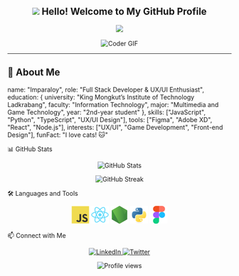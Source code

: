 <h2 align="center">
  <img src="https://media.giphy.com/media/hvRJCLFzcasrR4ia7z/giphy.gif" width="28">
  Hello! Welcome to My GitHub Profile
</h2>

<p align="center">
  <img src="https://readme-typing-svg.herokuapp.com/?lines=Full-stack%20Developer;Passionate%20about%20UX/UI&font=Fira%20Code&center=true&width=440&height=45&color=f75c7e&vCenter=true&size=22">
</p>

<p align="center">
  <img src="https://media.giphy.com/media/SWoSkN6DxTszqIKEqv/giphy.gif" alt="Coder GIF" width="500">
</p>

---

## 🚀 About Me  

name: "Imparaloy",
  role: "Full Stack Developer & UX/UI Enthusiast",
  education: {
    university: "King Mongkut’s Institute of Technology Ladkrabang",
    faculty: "Information Technology",
    major: "Multimedia and Game Technology",
    year: "2nd-year student"
  },
  skills: ["JavaScript", "Python", "TypeScript", "UX/UI Design"],
  tools: ["Figma", "Adobe XD", "React", "Node.js"],
  interests: ["UX/UI", "Game Development", "Front-end Design"],
  funFact: "I love cats! 🐱"
  
📊 GitHub Stats
<p align="center"> <img src="https://github-readme-stats.vercel.app/api?username=Imparaloy&show_icons=true&theme=tokyonight" alt="GitHub Stats"> </p> <p align="center"> <img src="https://github-readme-streak-stats.herokuapp.com/?user=Imparaloy&theme=tokyonight" alt="GitHub Streak"> </p>
🛠️ Languages and Tools
<p align="center"> <img src="https://raw.githubusercontent.com/devicons/devicon/master/icons/javascript/javascript-original.svg" alt="JavaScript" width="40" height="40"/> <img src="https://raw.githubusercontent.com/devicons/devicon/master/icons/react/react-original.svg" alt="React" width="40" height="40"/> <img src="https://raw.githubusercontent.com/devicons/devicon/master/icons/nodejs/nodejs-original.svg" alt="Node.js" width="40" height="40"/> <img src="https://raw.githubusercontent.com/devicons/devicon/master/icons/python/python-original.svg" alt="Python" width="40" height="40"/> <img src="https://raw.githubusercontent.com/devicons/devicon/master/icons/figma/figma-original.svg" alt="Figma" width="40" height="40"/> </p>

📫 Connect with Me
<p align="center"> <a href="https://linkedin.com/in/Imparaloy" target="_blank"> <img src="https://img.shields.io/badge/LinkedIn-0077B5?style=for-the-badge&logo=linkedin&logoColor=white" alt="LinkedIn"/> </a> <a href="https://twitter.com/Imparaloy" target="_blank"> <img src="https://img.shields.io/badge/Twitter-1DA1F2?style=for-the-badge&logo=twitter&logoColor=white" alt="Twitter"/> </a> </p>
<p align="center"> <img src="https://komarev.com/ghpvc/?username=Imparaloy&color=blueviolet" alt="Profile views"> </p> 

